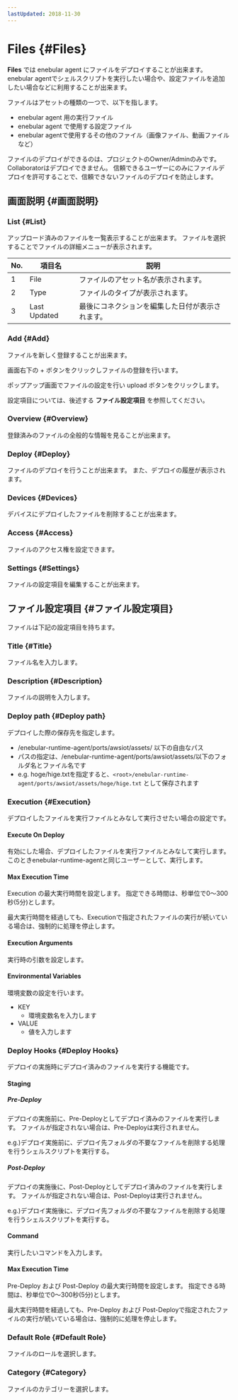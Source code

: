 ```yaml
---
lastUpdated: 2018-11-30
---
```


# Files {#Files}

**Files** では enebular agent にファイルをデプロイすることが出来ます。  
enebular agentでシェルスクリプトを実行したい場合や、設定ファイルを追加したい場合などに利用することが出来ます。

ファイルはアセットの種類の一つで、以下を指します。

- enebular agent 用の実行ファイル
- enebular agent で使用する設定ファイル
- enebular agentで使用するその他のファイル（画像ファイル、動画ファイルなど）

ファイルのデプロイができるのは、プロジェクトのOwner/Adminのみです。Collaboratorはデプロイできません。
信頼できるユーザーにのみにファイルデプロイを許可することで、信頼できないファイルのデプロイを防止します。

## 画面説明 {#画面説明}
### List {#List}

アップロード済みのファイルを一覧表示することが出来ます。
ファイルを選択することでファイルの詳細メニューが表示されます。

| No. | 項目名 | 説明 |
| --- | --- | --- |
| 1 | File | ファイルのアセット名が表示されます。 |
| 2 | Type | ファイルのタイプが表示されます。 |
| 3 | Last Updated | 最後にコネクションを編集した日付が表示されます。 |

### Add {#Add}

ファイルを新しく登録することが出来ます。

画面右下の + ボタンをクリックしファイルの登録を行います。

ポップアップ画面でファイルの設定を行い upload ボタンをクリックします。

設定項目については、後述する **ファイル設定項目** を参照してください。

### Overview {#Overview}

登録済みのファイルの全般的な情報を見ることが出来ます。

### Deploy {#Deploy}

ファイルのデプロイを行うことが出来ます。
また、デプロイの履歴が表示されます。

### Devices {#Devices}

デバイスにデプロイしたファイルを削除することが出来ます。

### Access {#Access}

ファイルのアクセス権を設定できます。

### Settings {#Settings}

ファイルの設定項目を編集することが出来ます。

## ファイル設定項目 {#ファイル設定項目}

ファイルは下記の設定項目を持ちます。

### Title {#Title}

ファイル名を入力します。

### Description {#Description}

ファイルの説明を入力します。

### Deploy path {#Deploy path}

デプロイした際の保存先を指定します。  

- <root>/enebular-runtime-agent/ports/awsiot/assets/ 以下の自由なパス
- パスの指定は、<root>/enebular-runtime-agent/ports/awsiot/assets/以下のフォルダ名とファイル名です
- e.g. hoge/hige.txtを指定すると、`<root>/enebular-runtime-agent/ports/awsiot/assets/hoge/hige.txt` として保存されます

### Execution {#Execution}

デプロイしたファイルを実行ファイルとみなして実行させたい場合の設定です。

#### Execute On Deploy

有効にした場合、デプロイしたファイルを実行ファイルとみなして実行します。
このときenebular-runtime-agentと同じユーザーとして、実行します。

#### Max Execution Time

Execution の最大実行時間を設定します。
指定できる時間は、秒単位で0〜300秒(5分)とします。

最大実行時間を経過しても、Executionで指定されたファイルの実行が続いている場合は、強制的に処理を停止します。

#### Execution Arguments

実行時の引数を設定します。

#### Environmental Variables

環境変数の設定を行います。

- KEY
    - 環境変数名を入力します
- VALUE
    - 値を入力します

### Deploy Hooks {#Deploy Hooks}

デプロイの実施時にデプロイ済みのファイルを実行する機能です。

#### Staging

##### Pre-Deploy

デプロイの実施前に、Pre-Deployとしてデプロイ済みのファイルを実行します。
ファイルが指定されない場合は、Pre-Deployは実行されません。

e.g.)デプロイ実施前に、デプロイ先フォルダの不要なファイルを削除する処理を行うシェルスクリプトを実行する。

##### Post-Deploy

デプロイの実施後に、Post-Deployとしてデプロイ済みのファイルを実行します。
ファイルが指定されない場合は、Post-Deployは実行されません。

e.g.)デプロイ実施後に、デプロイ先フォルダの不要なファイルを削除する処理を行うシェルスクリプトを実行する。

#### Command

実行したいコマンドを入力します。

#### Max Execution Time

Pre-Deploy および Post-Deploy の最大実行時間を設定します。
指定できる時間は、秒単位で0〜300秒(5分)とします。

最大実行時間を経過しても、Pre-Deploy および Post-Deployで指定されたファイルの実行が続いている場合は、強制的に処理を停止します。

### Default Role {#Default Role}

ファイルのロールを選択します。

### Category {#Category}

ファイルのカテゴリーを選択します。